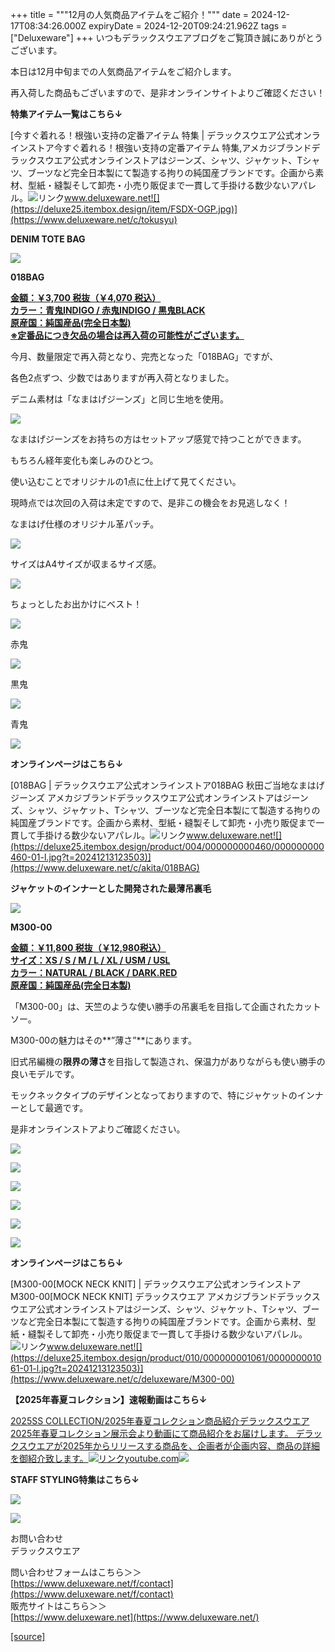+++
title = """12月の人気商品アイテムをご紹介！"""
date = 2024-12-17T08:34:26.000Z
expiryDate = 2024-12-20T09:24:21.962Z
tags = ["Deluxeware"]
+++
いつもデラックスウエアブログをご覧頂き誠にありがとうございます。

本日は12月中旬までの人気商品アイテムをご紹介します。

再入荷した商品もございますので、是非オンラインサイトよりご確認ください！

**特集アイテム一覧はこちら↓**

[今すぐ着れる！根強い支持の定番アイテム 特集 | デラックスウエア公式オンラインストア今すぐ着れる！根強い支持の定番アイテム 特集,アメカジブランドデラックスウエア公式オンラインストアはジーンズ、シャツ、ジャケット、Tシャツ、ブーツなど完全日本製にて製造する拘りの純国産ブランドです。企画から素材、型紙・縫製そして卸売・小売り販促まで一貫して手掛ける数少ないアパレル。![リンク](https://c.stat100.ameba.jp/ameblo/symbols/v3.20.0/svg/gray/editor_link.svg)www.deluxeware.net![](https://deluxe25.itembox.design/item/FSDX-OGP.jpg)](https://www.deluxeware.net/c/tokusyu)

**DENIM TOTE BAG**

![](https://deluxe25.itembox.design/product/004/000000000460/000000000460-01-l.jpg?t=20241213123503)

**018BAG**

**[金額：￥3,700 税抜（￥4,070 税込）](https://www.deluxeware.net/c/akita/018BAG)  
[カラー：青鬼INDIGO / 赤鬼INDIGO / 黒鬼BLACK](https://www.deluxeware.net/c/akita/018BAG)  
[原産国：純国産品(完全日本製)](https://www.deluxeware.net/c/akita/018BAG)  
[※定番品につき欠品の場合は再入荷の可能性がございます。](https://www.deluxeware.net/c/akita/018BAG)**

今月、数量限定で再入荷となり、完売となった「018BAG」ですが、

各色2点ずつ、少数ではありますが再入荷となりました。

デニム素材は「なまはげジーンズ」と同じ生地を使用。

![](https://deluxe25.itembox.design/product/004/000000000460/000000000460-09-l.jpg?t=20241213123503)

なまはげジーンズをお持ちの方はセットアップ感覚で持つことができます。

もちろん経年変化も楽しみのひとつ。

使い込むことでオリジナルの1点に仕上げて見てください。

現時点では次回の入荷は未定ですので、是非この機会をお見逃しなく！

なまはげ仕様のオリジナル革パッチ。

![](https://deluxe25.itembox.design/product/004/000000000460/000000000460-07-l.jpg?t=20241213123503)

サイズはA4サイズが収まるサイズ感。

![](https://deluxe25.itembox.design/product/004/000000000460/000000000460-10-l.jpg?t=20241213123503)

ちょっとしたお出かけにベスト！

![](https://stat.ameba.jp/user_images/20241209/14/deluxeware/f8/c3/j/o0800077015519559088.jpg?caw=800)

赤鬼

[![](https://stat.ameba.jp/user_images/20241217/17/deluxeware/a1/e6/j/o0800100015522572332.jpg)](https://stat.ameba.jp/user_images/20241217/17/deluxeware/a1/e6/j/o0800100015522572332.jpg)

黒鬼

[![](https://stat.ameba.jp/user_images/20241217/17/deluxeware/6c/09/j/o0800100015522572328.jpg)](https://stat.ameba.jp/user_images/20241217/17/deluxeware/6c/09/j/o0800100015522572328.jpg)

青鬼

[![](https://stat.ameba.jp/user_images/20241217/17/deluxeware/1d/eb/j/o0800100015522572326.jpg)](https://stat.ameba.jp/user_images/20241217/17/deluxeware/1d/eb/j/o0800100015522572326.jpg)

**オンラインページはこちら↓**

[018BAG | デラックスウエア公式オンラインストア018BAG 秋田ご当地なまはげジーンズ アメカジブランドデラックスウエア公式オンラインストアはジーンズ、シャツ、ジャケット、Tシャツ、ブーツなど完全日本製にて製造する拘りの純国産ブランドです。企画から素材、型紙・縫製そして卸売・小売り販促まで一貫して手掛ける数少ないアパレル。![リンク](https://c.stat100.ameba.jp/ameblo/symbols/v3.20.0/svg/gray/editor_link.svg)www.deluxeware.net![](https://deluxe25.itembox.design/product/004/000000000460/000000000460-01-l.jpg?t=20241213123503)](https://www.deluxeware.net/c/akita/018BAG)

**ジャケットのインナーとした開発された最薄吊裏毛**

![](https://deluxe25.itembox.design/product/010/000000001061/000000001061-01-l.jpg?t=20241213123503)

**M300-00**

**[金額：￥11,800 税抜（￥12,980税込）](https://www.deluxeware.net/c/deluxeware/M300-00)  
[サイズ：XS / S / M / L / XL / USM / USL](https://www.deluxeware.net/c/deluxeware/M300-00)  
[カラー：NATURAL / BLACK / DARK.RED](https://www.deluxeware.net/c/deluxeware/M300-00)  
[原産国：純国産品(完全日本製)](https://www.deluxeware.net/c/deluxeware/M300-00)**

「M300-00」は、天竺のような使い勝手の吊裏毛を目指して企画されたカットソー。

M300-00の魅力はその**”薄さ”**にあります。

旧式吊編機の**限界の薄さ**を目指して製造され、保温力がありながらも使い勝手の良いモデルです。

モックネックタイプのデザインとなっておりますので、特にジャケットのインナーとして最適です。

是非オンラインストアよりご確認ください。

[![](https://stat.ameba.jp/user_images/20241217/16/deluxeware/2b/15/p/o0800080015522551021.png)](https://stat.ameba.jp/user_images/20241217/16/deluxeware/2b/15/p/o0800080015522551021.png)

[![](https://stat.ameba.jp/user_images/20241217/16/deluxeware/7c/e3/j/o0800080015522551014.jpg)](https://stat.ameba.jp/user_images/20241217/16/deluxeware/7c/e3/j/o0800080015522551014.jpg)

[![](https://stat.ameba.jp/user_images/20241005/09/deluxeware/f2/9e/j/o1124200015494207142.jpg)](https://stat.ameba.jp/user_images/20241005/09/deluxeware/f2/9e/j/o1124200015494207142.jpg)

[![](https://stat.ameba.jp/user_images/20241005/09/deluxeware/c0/0a/j/o1126200015494207136.jpg)](https://stat.ameba.jp/user_images/20241005/09/deluxeware/c0/0a/j/o1126200015494207136.jpg)

![](https://deluxe25.itembox.design/product/010/000000001061/000000001061-02-l.jpg?t=20241213123503)

![](https://deluxe25.itembox.design/product/010/000000001061/000000001061-03-l.jpg?t=20241213123503)

**オンラインページはこちら↓**

[M300-00\[MOCK NECK KNIT\] | デラックスウエア公式オンラインストアM300-00\[MOCK NECK KNIT\] デラックスウエア アメカジブランドデラックスウエア公式オンラインストアはジーンズ、シャツ、ジャケット、Tシャツ、ブーツなど完全日本製にて製造する拘りの純国産ブランドです。企画から素材、型紙・縫製そして卸売・小売り販促まで一貫して手掛ける数少ないアパレル。![リンク](https://c.stat100.ameba.jp/ameblo/symbols/v3.20.0/svg/gray/editor_link.svg)www.deluxeware.net![](https://deluxe25.itembox.design/product/010/000000001061/000000001061-01-l.jpg?t=20241213123503)](https://www.deluxeware.net/c/deluxeware/M300-00)

**【2025年春夏コレクション】速報動画はこちら↓**

[2025SS COLLECTION/2025年春夏コレクション商品紹介デラックスウエア2025年春夏コレクション展示会より動画にて商品紹介をお届けします。 デラックスウエアが2025年からリリースする商品を、企画者が企画内容、商品の詳細を御紹介致します。![リンク](https://c.stat100.ameba.jp/ameblo/symbols/v3.20.0/svg/gray/editor_link.svg)youtube.com![](https://i.ytimg.com/vi/A71qJSd2lh4/hqdefault.jpg?sqp=-oaymwEXCOADEI4CSFryq4qpAwkIARUAAIhCGAE=&rs=AOn4CLAjvDtZHCLmch_wfz5qqtOMUoi28A&days_since_epoch=20074)](https://youtube.com/playlist?list=PLmcuUjZ67rhnclr762_W-zDg7FyyrNvqF&si=U6fYioHSGC2RJFTv)

**STAFF STYLING特集はこちら↓**

[![](https://stat.ameba.jp/user_images/20241205/11/deluxeware/42/a2/j/o1200050015517935293.jpg?caw=800)](https://www.deluxeware.net/f/styling)

[![](https://stat.ameba.jp/user_images/20240315/15/deluxeware/04/7f/j/o0800026015413271803.jpg?caw=800)](https://www.instagram.com/deluxeware/?hl=ja)

お問い合わせ  
デラックスウエア

問い合わせフォームはこちら＞＞  
[https://www.deluxeware.net/f/contact](https://www.deluxeware.net/f/contact)  
販売サイトはこちら＞＞  
[https://www.deluxeware.net](https://www.deluxeware.net/)

[[source]](https://ameblo.jp/deluxeware/entry-12878990650.html)
